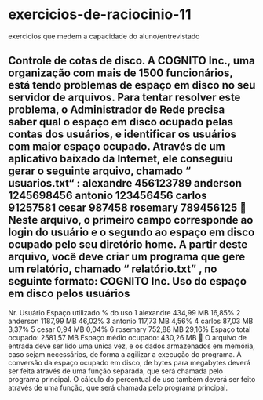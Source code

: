 # exercicios-de-raciocinio-11
 exercicios que medem a capacidade do aluno/entrevistado

Controle de cotas de disco. A COGNITO Inc., uma organização com mais de 1500 funcionários, está
tendo problemas de espaço em disco no seu servidor de arquivos. Para tentar resolver este
problema, o Administrador de Rede precisa saber qual o espaço em disco ocupado pelas contas dos
usuários, e identificar os usuários com maior espaço ocupado. Através de um aplicativo baixado da
Internet, ele conseguiu gerar o seguinte arquivo, chamado “ usuarios.txt“ :
alexandre 456123789
anderson 1245698456
antonio 123456456
carlos 91257581
cesar 987458
rosemary 789456125
 Neste arquivo, o primeiro campo corresponde ao login do usuário e o segundo ao espaço em disco
ocupado pelo seu diretório home. A partir deste arquivo, você deve criar um programa que gere
um relatório, chamado “ relatório.txt” , no seguinte formato:
COGNITO Inc. Uso do espaço em disco pelos usuários
------------------------------------------------------------------------
Nr. Usuário Espaço utilizado % do uso
1 alexandre 434,99 MB 16,85%
2 anderson 1187,99 MB 46,02%
3 antonio 117,73 MB 4,56%
4 carlos 87,03 MB 3,37%
5 cesar 0,94 MB 0,04%
6 rosemary 752,88 MB 29,16%
Espaço total ocupado: 2581,57 MB
Espaço médio ocupado: 430,26 MB
 O arquivo de entrada deve ser lido uma única vez, e os dados armazenados em memória, caso
sejam necessários, de forma a agilizar a execução do programa. A conversão da espaço ocupado
em disco, de bytes para megabytes deverá ser feita através de uma função separada, que será
chamada pelo programa principal. O cálculo do percentual de uso também deverá ser feito através
de uma função, que será chamada pelo programa principal.
